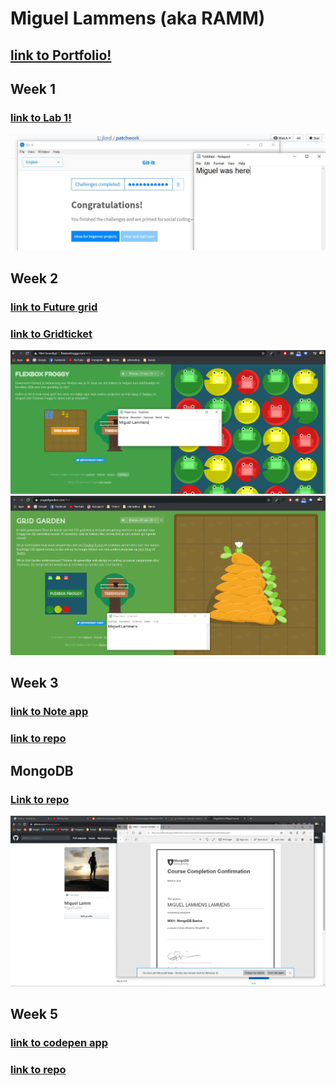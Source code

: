 # Miguel Lammens (aka RAMM)
## [link to Portfolio!](https://github.com/MiguelLamm/2imd-webtech3-portfolio)

## Week 1
### [link to Lab 1!](https://github.com/MiguelLamm/2imd-webtech3-lab1)
![screenshot of git](https://github.com/MiguelLamm/2imd-webtech3-portfolio/blob/master/lab%201%20-%20git/git-screenshot.png.JPG)

## Week 2
### [link to Future grid](https://codepen.io/miguel-justin-lammens/pen/eYNWBYY)
### [link to Gridticket](https://codepen.io/miguel-justin-lammens/pen/dyoWpxv)
![screenshot of FlexboxFrog](https://github.com/MiguelLamm/2imd-webtech3-portfolio/blob/master/lab2/flexfroggyscreenshot.PNG)
![screenshot of CssGridGarden](https://github.com/MiguelLamm/2imd-webtech3-portfolio/blob/master/lab2/CSSgridscreenshot.PNG)

## Week 3
### [link to Note app](https://codepen.io/miguel-justin-lammens/pen/qBdomJJ)
### [link to repo](https://github.com/MiguelLamm/2imd-webtech3-portfolio/tree/master/lab%203%20ES6)

## MongoDB
### [Link to repo](https://github.com/MiguelLamm/2imd-webtech3-portfolio/tree/master/MongoDB)
![screenshot of MongoDB](https://github.com/MiguelLamm/2imd-webtech3-portfolio/blob/master/MongoDB/screenshot_MongoDB.JPG)

## Week 5
### [link to codepen app](https://codepen.io/miguel-justin-lammens/pen/ZEGoXap)
### [link to repo](https://github.com/MiguelLamm/2imd-webtech3-portfolio/tree/master/lab%205%20NodeJS)
